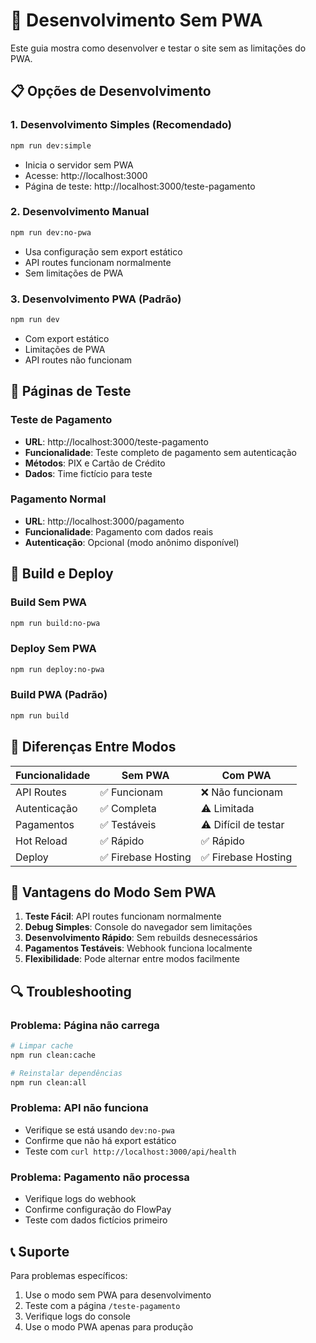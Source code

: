 # 🚀 Desenvolvimento Sem PWA

Este guia mostra como desenvolver e testar o site sem as limitações do PWA.

## 📋 Opções de Desenvolvimento

### 1. Desenvolvimento Simples (Recomendado)
```bash
npm run dev:simple
```
- Inicia o servidor sem PWA
- Acesse: http://localhost:3000
- Página de teste: http://localhost:3000/teste-pagamento

### 2. Desenvolvimento Manual
```bash
npm run dev:no-pwa
```
- Usa configuração sem export estático
- API routes funcionam normalmente
- Sem limitações de PWA

### 3. Desenvolvimento PWA (Padrão)
```bash
npm run dev
```
- Com export estático
- Limitações de PWA
- API routes não funcionam

## 🧪 Páginas de Teste

### Teste de Pagamento
- **URL**: http://localhost:3000/teste-pagamento
- **Funcionalidade**: Teste completo de pagamento sem autenticação
- **Métodos**: PIX e Cartão de Crédito
- **Dados**: Time fictício para teste

### Pagamento Normal
- **URL**: http://localhost:3000/pagamento
- **Funcionalidade**: Pagamento com dados reais
- **Autenticação**: Opcional (modo anônimo disponível)

## 🔧 Build e Deploy

### Build Sem PWA
```bash
npm run build:no-pwa
```

### Deploy Sem PWA
```bash
npm run deploy:no-pwa
```

### Build PWA (Padrão)
```bash
npm run build
```

## 📱 Diferenças Entre Modos

| Funcionalidade | Sem PWA | Com PWA |
|----------------|---------|---------|
| API Routes | ✅ Funcionam | ❌ Não funcionam |
| Autenticação | ✅ Completa | ⚠️ Limitada |
| Pagamentos | ✅ Testáveis | ⚠️ Difícil de testar |
| Hot Reload | ✅ Rápido | ✅ Rápido |
| Deploy | ✅ Firebase Hosting | ✅ Firebase Hosting |

## 🎯 Vantagens do Modo Sem PWA

1. **Teste Fácil**: API routes funcionam normalmente
2. **Debug Simples**: Console do navegador sem limitações
3. **Desenvolvimento Rápido**: Sem rebuilds desnecessários
4. **Pagamentos Testáveis**: Webhook funciona localmente
5. **Flexibilidade**: Pode alternar entre modos facilmente

## 🔍 Troubleshooting

### Problema: Página não carrega
```bash
# Limpar cache
npm run clean:cache

# Reinstalar dependências
npm run clean:all
```

### Problema: API não funciona
- Verifique se está usando `dev:no-pwa`
- Confirme que não há export estático
- Teste com `curl http://localhost:3000/api/health`

### Problema: Pagamento não processa
- Verifique logs do webhook
- Confirme configuração do FlowPay
- Teste com dados fictícios primeiro

## 📞 Suporte

Para problemas específicos:
1. Use o modo sem PWA para desenvolvimento
2. Teste com a página `/teste-pagamento`
3. Verifique logs do console
4. Use o modo PWA apenas para produção 